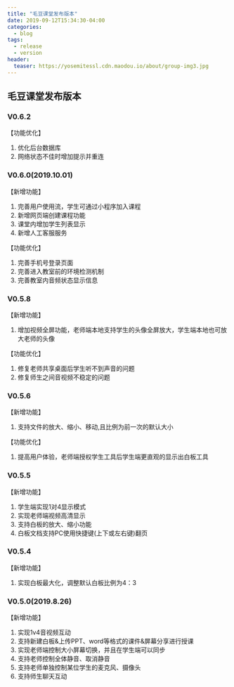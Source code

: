 ```yaml
---
title: "毛豆课堂发布版本"
date: 2019-09-12T15:34:30-04:00
categories:
  - blog
tags:
  - release
  - version
header:
  teaser: https://yosemitessl.cdn.maodou.io/about/group-img3.jpg
---
```


## 毛豆课堂发布版本

### V0.6.2
【功能优化】
1. 优化后台数据库
2. 网络状态不佳时增加提示并重连

### V0.6.0(2019.10.01)
【新增功能】
1. 完善用户使用流，学生可通过小程序加入课程
2. 新增网页端创建课程功能
3. 课堂内增加学生列表显示
4. 新增人工客服服务

【功能优化】
1. 完善手机号登录页面
2. 完善进入教室前的环境检测机制
3. 完善教室内音频状态显示信息

### V0.5.8
【新增功能】
1. 增加视频全屏功能，老师端本地支持学生的头像全屏放大，学生端本地也可放大老师的头像

【功能优化】
1. 修复老师共享桌面后学生听不到声音的问题
2. 修复师生之间音视频不稳定的问题

### V0.5.6
【新增功能】
1. 支持文件的放大、缩小、移动,且比例为前一次的默认大小

【功能优化】
1. 提高用户体验，老师端授权学生工具后学生端更直观的显示出白板工具

### V0.5.5
【新增功能】
1. 学生端实现1对4显示模式
2. 实现老师端视频高清显示
3. 支持白板的放大、缩小功能
4. 白板文档支持PC使用快捷键(上下或左右键)翻页

### V0.5.4
【新增功能】
1. 实现白板最大化，调整默认白板比例为4：3

### V0.5.0(2019.8.26)
【新增功能】
1. 实现1v4音视频互动
2. 支持新建白板&上传PPT、word等格式的课件&屏幕分享进行授课
3. 实现老师端控制大小屏幕切换，并且在学生端可以同步
4. 支持老师控制全体静音、取消静音
5. 支持老师单独控制某位学生的麦克风、摄像头
6. 支持师生聊天互动
